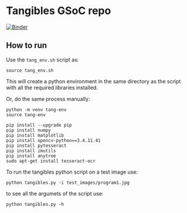 # Tangibles GSoC repo
[![Binder](https://mybinder.org/badge_logo.svg)](https://mybinder.org/v2/gh/VasilisPoulos/tangibles-recognition/master)

## How to run 

Use the `tang_env.sh` script as:

```
source tang_env.sh
```

This will create a python environment in the same directory as the script 
with all the required libraries installed.

Or, do the same process manually:

```
python -m venv tang-env
source tang-env

pip install --upgrade pip
pip install numpy
pip install matplotlib
pip install opencv-python==3.4.11.41
pip install pytesseract
pip install imutils
pip install anytree
sudo apt-get install tesseract-ocr
```

To run the tangibles python script on a test image use:

```
python tangibles.py -i test_images/program1.jpg 
```
to see all the argumets of the script use:
```
python tangibles.py -h
```

